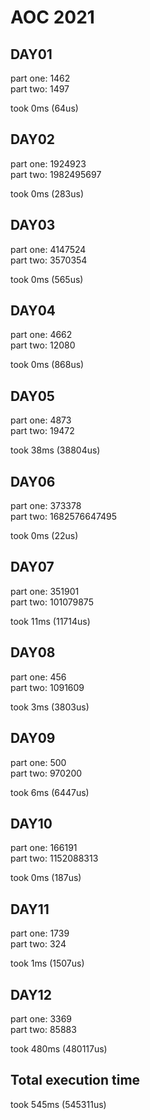 # AOC 2021

## DAY01

part one: 1462  
part two: 1497  

took 0ms (64us)  

## DAY02

part one: 1924923  
part two: 1982495697  

took 0ms (283us)  

## DAY03

part one: 4147524  
part two: 3570354  

took 0ms (565us)  

## DAY04

part one: 4662  
part two: 12080  

took 0ms (868us)  

## DAY05

part one: 4873  
part two: 19472  

took 38ms (38804us)  

## DAY06

part one: 373378  
part two: 1682576647495  

took 0ms (22us)  

## DAY07

part one: 351901  
part two: 101079875  

took 11ms (11714us)  

## DAY08

part one: 456  
part two: 1091609  

took 3ms (3803us)  

## DAY09

part one: 500  
part two: 970200  

took 6ms (6447us)  

## DAY10

part one: 166191  
part two: 1152088313  

took 0ms (187us)  

## DAY11

part one: 1739  
part two: 324  

took 1ms (1507us)  

## DAY12

part one: 3369  
part two: 85883  

took 480ms (480117us)  

## Total execution time

took 545ms (545311us)  
